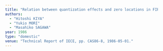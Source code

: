 ```yaml
---
title: "Relation between quantization effects and zero locations in FIR digital filters"
authors:
  - "Hitoshi KIYA"
  - "Yukio MORI"
  - "Masahiko SAGAWA"
year: 1986
type: "domestic"
venue: "Technical Report of IECE, pp. CAS86-8, 1986-05-01."
---
```

